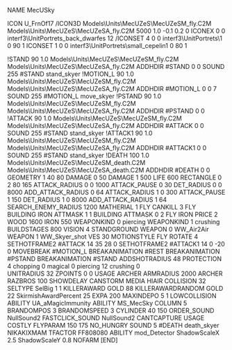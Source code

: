 NAME MecUSky

ICON U_FrnOf17
/ICON3D Models\Units\MecUZeS\MecUZeSM_fly.C2M Models\Units\MecUZeS\MecUZeSA_fly.C2M 5000 1.0 -0.1 0.2 0
ICONEX 0 0 interf3\UnitPortrets\_back_dwarfes 12
/ICONSET 4 0 0 interf3\UnitPortrets\1 0 90 1
ICONSET 1 0 0 interf3\UnitPortrets\small_cepelin1 0 80 1

!STAND         90 1.0 Models\Units\MecUZeS\MecUZeSM_fly.C2M Models\Units\MecUZeS\MecUZeSA_fly.C2M
ADDHDIR #STAND 0 0
SOUND 255 #STAND stand_skyer
!MOTION_L      90 1.0 Models\Units\MecUZeS\MecUZeSM_fly.C2M Models\Units\MecUZeS\MecUZeSA_fly.C2M
ADDHDIR #MOTION_L 0 0      7
SOUND 255 #MOTION_L move_skyer
!PSTAND        90 1.0 Models\Units\MecUZeS\MecUZeSM_fly.C2M Models\Units\MecUZeS\MecUZeSA_fly.C2M
ADDHDIR #PSTAND 0 0 
!ATTACK        90 1.0 Models\Units\MecUZeS\MecUZeSM_fly.C2M Models\Units\MecUZeS\MecUZeSA_fly.C2M
ADDHDIR #ATTACK 0 0
SOUND 255 #STAND stand_skyer
!ATTACK1       90 1.0 Models\Units\MecUZeS\MecUZeSM_fly.C2M Models\Units\MecUZeS\MecUZeSA_fly.C2M
ADDHDIR #ATTACK1 0 0
SOUND 255 #STAND stand_skyer
!DEATH         100 1.0 Models\Units\MecUZeS\MecUZeSM_death.C2M Models\Units\MecUZeS\MecUZeSA_death.C2M
ADDHDIR #DEATH 0 0
GEOMETRY 1 40 80
DAMAGE   0 50
DAMAGE   1 500
LIFE     600
RECTANGLE 0 2 80 165
ATTACK_RADIUS 0 0 1000
ATTACK_PAUSE 0 30
DET_RADIUS 0 0 8000
ADD_ATTACK_RADIUS 0 64
ATTACK_RADIUS 1 0 300
ATTACK_PAUSE 1 150
DET_RADIUS 1 0 8000
ADD_ATTACK_RADIUS 1 64
SEARCH_ENEMY_RADIUS 1200
MATHERIAL 1 FLY
CANKILL 3 FLY BUILDING IRON
ATTMASK 1 1 BUILDING
ATTMASK 0 2 FLY IRON
PRICE 2 WOOD 1600 IRON 550
WEAPONKIND 0 piercing
WEAPONKIND 1 crushing
BUILDSTAGES 800
VISION 4
STANDGROUND
WEAPON 0 WW_Air2Air
WEAPON 1 WW_Skyer_shot
VES 30
MOTIONSTYLE FLY
ROTATE 4
SETHOTFRAME2 #ATTACK 14 35 28 0
SETHOTFRAME2 #ATTACK1 14 0 -20 0
MOVEBREAK #MOTION_L
BREAKANIMATION #REST
BREAKANIMATION #PSTAND
BREAKANIMATION #STAND
ADDSHOTRADIUS 48
PROTECTION 4 chopping 0 magical 0 piercing 12 crushing 0         
UNITRADIUS 32
ZPOINTS 0 0 
USAGE ARCHER
ARMRADIUS 		2000
ARCHER
RAZBROS 100
SHOWDELAY
CANSTORM
MEDIA HIAIR
COLLISION 32
SELTYPE SelBig 1 1
KILLERAWARD             GOLD 88
KILLERAWARDRANDOM       GOLD 22
SkirmishAwardPercent 25
EXPA 200
MAXINDEPO 5 1
LOWCOLLISION
ABILITY	UA_aMagicImmunity
ABILITY MS_MecSky
COLUMN 5
BRANDOMPOS 3
BRANDOMSPEED 3
CYLINDER 40 150
ORDER_SOUND NullSound2
FASTCLICK_SOUND NullSound2
CANTCAPTURE
USAGE COSTLY
FLYPARAM 150 175
NO_HUNGRY
SOUND 5 #DEATH death_skyer
NIKAKIXMAM
TFACTOR FF808080
ABILITY mod_Detector
ShadowScaleX 2.5
ShadowScaleY 0.8
NOFARM
[END]
